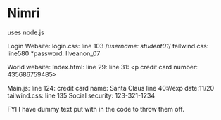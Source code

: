 # Nimri

uses node.js

Login Website:
login.css: line 103 /*username: student01*/
tailwind.css: line580  *password: lIveanon_07

World website:
Index.html:
line 29:<!--cvv #: 309-->
line 31:  <p credit card number: 435686759485></p>
Main.js:
line 124:  credit card name: Santa Claus
line 40://exp date:11/20
tailwind.css: line 135 Social security: 123-321-1234

FYI I have dummy text put with in the code to throw them off. 
